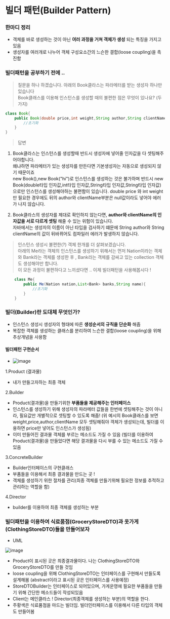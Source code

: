 빌더 패턴(Builder Pattern) 
===================================

### 한마디 정리 
- 객체를 바로 생성하는 것이 아닌 **여러 과정을 거쳐 객체가 생성** 되는 특징을 가지고 있음
- 생성자를 여러개로 나누어 객체 구성요소간의 느슨한 결합(loose coupling)을 촉진함
  
### 빌더패턴을 공부하기 전에 ..  

> 질문을 하나 하겠습니다. 아래의 Book클라스는 파라메터를 받는 생성자 하나만 있습니다 <br>
> Book클래스를 이용해 인스턴스를 생성할 때의 불편한 점은 무엇이 있나요?  (두가지) 

```java
class Book{
	public Book(double price,int weight,String author,String clientName){
		//초기화
	}
}
```

> 답변
1. Book클라스는 인스턴스를 생성할때 반드시 생성자에 넣어줄 인자값을 다 셋팅해주어야합니다. <br>
왜냐하면 파라메터가 있는 생성자를 만든다면 기본생성자는 자동으로 생성되지 않기 때문이죠 <br>
new Book(),new Book("hi")로 인스턴스를 생성하는 것은 불가하며 반드시 new Book(double타입 인자값,int타입 인자값,String타입 인자값,String타입 인자값)으로만 인스턴스를 생성해야하는 불편함이 있습니다.
double price 와 int weight만 필요한 경우에도 뒤의 author와 clientName부분은 null값이라도 넣어야 에러가 나지 않습니다.

3. Book클라스의 생성자를 제대로 확인하지 않는다면, **author와 clientName의 인자값을 서로 다르게 셋팅** 해줄 수 있는 위험이 있습니다. <br>
자바에서는 생성자의 이름이 아닌 타입을 검사하기 떄문에 String author와 String clientName의 값이 뒤바뀌어도 컴파일러 에러가 발생하지 않습니다. <br>


> 인스턴스 생성시 불편한(?) 객체 한개를 더 살펴보겠습니다. <br> 
> 아래의 Me라는 객체의 인스턴스를 생성하기 위해서는 먼저 Nation이라는 객체와 Bank라는 객체를 생성한 후 , Bank라는 객체를 감싸고 있는 collection 객체도 생성해야만 합니다. <br>
> 이 모든 과정이 불편하다고 느끼셨다면 .. 이제 빌더패턴을 사용해봅시다 ! 
> 
```java
	class Me{
		public Me(Nation nation,List<Bank> banks,String name){
			//초기화 
		}
	}
```

### 빌더(Builder)란 도대체 무엇인가?
- 인스턴스 생성시 생성자의 형태에 따른 **생성순서의 규칙을 단순화** 해줌 
- 복잡한 객체를 생성하는 클래스를 분리하여 느슨한 결합(loose coupling)을 위해 추상개념을 사용함

#### 빌더패턴 구현순서  

- ![image](https://github.com/puddingForever/JavaDesignPattern/assets/126591306/6f862b88-f30b-4304-9946-ba67a6bed525)

1.Product (결과물) 
- 내가 만들고자하는 최종 객체

2.Builder 
- Product(결과물)을 만들기위한 **부품들을 제공해주는 인터페이스**
- 인스턴스를 생성하기 위해 생성자의 파라메터 값들을 한번에 셋팅해주는 것이 아니라, 필요값만 개별적으로 셋팅할 수 있도록 해줌! (위 예시의 Book클래스를 보면 weight,price,author,clientName 모두 셋팅해줘야 객체가 생성되는데, 빌더를 이용하면 price만 넣어도 인스턴스가 생성됨)
- 이미 만들어진 결과물 객체를 부르는 메소드도 가질 수 있음
(빌더를 이용하여 Product(결과물)을 만들었다면 해당 결과물을 다시 부를 수 있는 메소드도 가질 수 있음

3.ConcreteBuilder 
- Builder인터페이스의 구현클래스 
- 부품들을 이용해서 최종 결과물을 만드는 곳 !
- 객체를 생성하기 위한 절차를 관리(최종 객체를 만들기위해 필요한 정보를 추적하고 관리하는 역할을 함)

4.Director 
- builder를 이용하여 최종 객체를 생성하는 부분


### 빌더패턴을 이용하여 식료품점(GroceryStoreDTO)과 옷가게(ClothingStoreDTO)들을 만들어보자

- UML 

![image](https://github.com/puddingForever/JavaDesignPattern/assets/126591306/47029eb1-2fd7-4ade-bb51-bebc6dc6631c)


- Product이 표시된 곳은 최종결과물이다. 나는 ClothingStoreDTO와 GroceryStoreDTO를 만들 것임
- loose coupling을 위해 ClothingStoreDTO는 인터페이스를 구현해서 만들도록 설계해봄 (abstract이라고 표시된 곳은 인터페이스를 사용예정)
- StoreDTOBuilder는 인터페이스로 되어있으며, 가게운영에 필요한 부품들을 만들기 위해 간단한 메소드들이 작성되있음
- Client는 메인클라스 ! Director(최종객체를 생성하는 부분)의 역할을 한다. 
- 주황색은 식료품점을 마드는 빌더임. 빌더인터페이스를 이용해서 다른 타입의 객체도 만들어봄











  
  


  


















